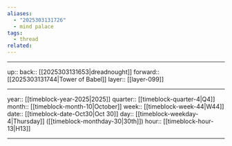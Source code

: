 ```yaml
---
aliases:
  - "2025303131726"
  - mind palace
tags:
  - thread
related:
---
```




***

up:: 
back:: [[2025303131653|dreadnought]]
forward:: [[2025303131744|Tower of Babel]]
layer:: [[layer-099]]

***

year:: [[timeblock-year-2025|2025]]
quarter:: [[timeblock-quarter-4|Q4]]
month:: [[timeblock-month-10|October]]
week:: [[timeblock-week-44|W44]]
date:: [[timeblock-date-Oct30|Oct 30]]
day:: [[timeblock-weekday-4|Thursday]] ([[timeblock-monthday-30|30th]])
hour:: [[timeblock-hour-13|H13]]

***
